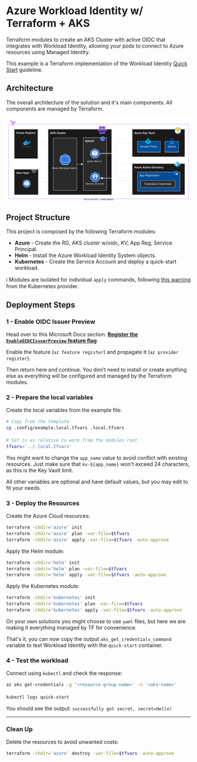 # Azure Workload Identity w/ Terraform + AKS

Terraform modules to create an AKS Cluster with active OIDC that integrates with Workload Identity, allowing your pods to connect to Azure resources using Managed Identity.

This example is a Terraform implementation of the Workload Identity [Quick Start](https://azure.github.io/azure-workload-identity/docs/quick-start.html) guideline.

## Architecture

The overall architecture of the solution and it's main components. All components are managed by Terraform.

<img src=".docs/solution.drawio.svg" width=800>

## Project Structure

This project is composed by the following Terraform modules:

- **Azure** - Create the RG, AKS cluster w/oidc, KV, App Reg, Service Principal.
- **Helm** - Install the Azure Workload Identity System objects.
- **Kubernetes** - Create the Service Account and deploy a quick-start workload.

ℹ️ Modules are isolated for individual `apply` commands, following [this warning](https://registry.terraform.io/providers/hashicorp/kubernetes/latest/docs#stacking-with-managed-kubernetes-cluster-resources) from the Kubernetes provider.

## Deployment Steps

### 1 - Enable OIDC Issuer Preview

Head over to this Microsoft Docs section: **[Register the `EnableOIDCIssuerPreview` feature flag](https://docs.microsoft.com/en-us/azure/aks/cluster-configuration#register-the-enableoidcissuerpreview-feature-flag)**

Enable the feature (`az feature register`) and propagate it (`az provider register`).

Then return here and continue. You don't need to install or create anything else as everything will be configured and managed by the Terraform modules.

### 2 - Prepare the local variables

Create the local variables from the example file:

```sh
# Copy from the template
cp .config/example.local.tfvars .local.tfvars

# Set is as relative to work from the modules root
tfvars='../.local.tfvars'
```

You might want to change the `app_name` value to avoid conflict with existing resources. Just make sure that `kv-${app_name}` won't exceed 24 characters, as this is the Key Vault limit.

All other variables are optional and have default values, but you may edit to fit your needs.

### 3 - Deploy the Resources

Create the Azure Cloud resources:

```bash
terraform -chdir='azure' init
terraform -chdir='azure' plan -var-file=$tfvars
terraform -chdir='azure' apply -var-file=$tfvars -auto-approve
```

Apply the Helm module:

```bash
terraform -chdir='helm' init
terraform -chdir='helm' plan -var-file=$tfvars
terraform -chdir='helm' apply -var-file=$tfvars -auto-approve
```

Apply the Kubernetes module:

```bash
terraform -chdir='kubernetes' init
terraform -chdir='kubernetes' plan -var-file=$tfvars
terraform -chdir='kubernetes' apply -var-file=$tfvars -auto-approve
```
On your own solutions you might choose to use `yaml` files, but here we are making it everything managed by TF for convenience.

That's it, you can now copy the output `aks_get_credentials_command` variable to test Workload Identity with the `quick-start` container.


### 4 - Test the workload

Connect using `kubectl` and check the response:

```bash
az aks get-credentials -g '<resource-group-name>' -n '<aks-name>'

kubectl logs quick-start
```

You should see the output: `successfully got secret, secret=Hello!`

---

### Clean Up

Delete the resources to avoid unwanted costs:

```bash
terraform -chdir='azure' destroy -var-file=$tfvars -auto-approve
```
